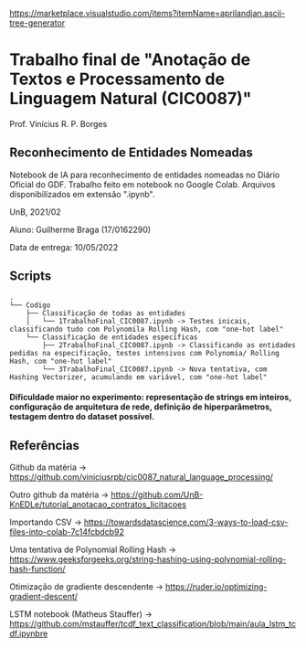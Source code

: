 https://marketplace.visualstudio.com/items?itemName=aprilandjan.ascii-tree-generator

# Trabalho final de "Anotação de Textos e Processamento de Linguagem Natural (CIC0087)"

Prof. Vinícius R. P. Borges

## Reconhecimento de Entidades Nomeadas

Notebook de IA para reconhecimento de entidades nomeadas no Diário Oficial do GDF. Trabalho feito em notebook no Google Colab. Arquivos disponibilizados em extensão ".ipynb". 

UnB, 2021/02

Aluno: Guilherme Braga (17/0162290)

Data de entrega: 10/05/2022

## Scripts

````
.
└── Codigo
    ├── Classificação de todas as entidades
    │   └── 1TrabalhoFinal_CIC0087.ipynb -> Testes inicais, classificando tudo com Polynomila Rolling Hash, com "one-hot label"
    └── Classificação de entidades específicas
        ├── 2TrabalhoFinal_CIC0087.ipynb -> Classificando as entidades pedidas na especificação, testes intensivos com Polynomia/ Rolling Hash, com "one-hot label"
        └── 3TrabalhoFinal_CIC0087.ipynb -> Nova tentativa, com Hashing Vectorizer, acumulando em variável, com "one-hot label"
````

#### Dificuldade maior no experimento: representação de strings em inteiros, configuração de arquitetura de rede, definição de hiperparâmetros, testagem dentro do dataset possível.

## Referências

Github da matéria -> https://github.com/viniciusrpb/cic0087_natural_language_processing/

Outro github da matéria -> https://github.com/UnB-KnEDLe/tutorial_anotacao_contratos_licitacoes

Importando CSV -> https://towardsdatascience.com/3-ways-to-load-csv-files-into-colab-7c14fcbdcb92

Uma tentativa de  Polynomial Rolling Hash -> https://www.geeksforgeeks.org/string-hashing-using-polynomial-rolling-hash-function/

Otimização de gradiente descendente -> https://ruder.io/optimizing-gradient-descent/

LSTM notebook (Matheus Stauffer) -> https://github.com/mstauffer/tcdf_text_classification/blob/main/aula_lstm_tcdf.ipynbre